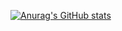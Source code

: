 [![Anurag's GitHub stats](https://github-readme-stats.vercel.app/api?username=sayed-nabil-habib)](https://github.com/anuraghazra/github-readme-stats)
